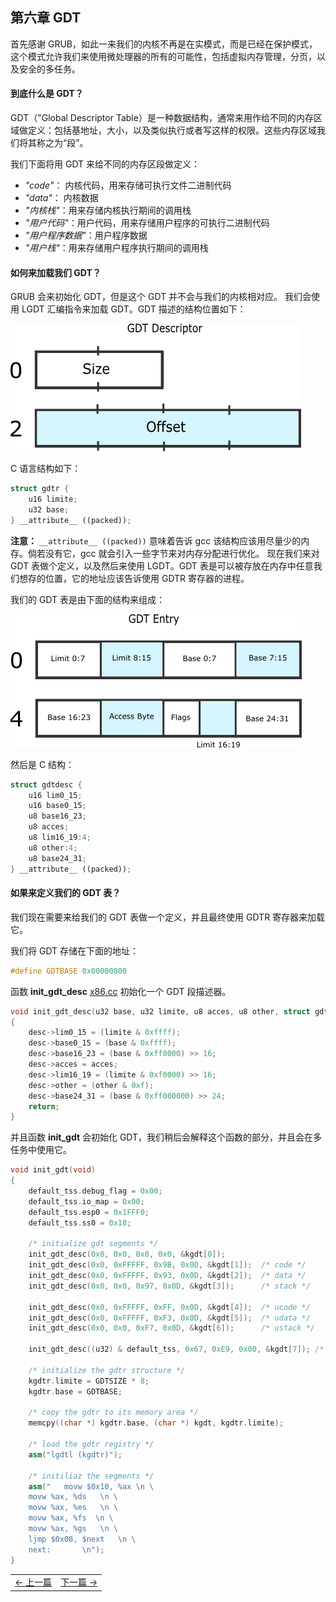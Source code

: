 ## 第六章 GDT

首先感谢 GRUB，如此一来我们的内核不再是在实模式，而是已经在保护模式，这个模式允许我们来使用微处理器的所有的可能性，包括虚拟内存管理，分页，以及安全的多任务。

#### 到底什么是 GDT？

GDT（"Global Descriptor Table）是一种数据结构，通常来用作给不同的内存区域做定义：包括基地址，大小，以及类似执行或者写这样的权限。这些内存区域我们将其称之为“段”。

我们下面将用 GDT 来给不同的内存区段做定义：

* *"code"*： 内核代码，用来存储可执行文件二进制代码
* *"data"*： 内核数据
* *"内核栈"*：用来存储内核执行期间的调用栈
* *"用户代码"*：用户代码，用来存储用户程序的可执行二进制代码
* *"用户程序数据"*：用户程序数据
* *"用户栈"*：用来存储用户程序执行期间的调用栈

#### 如何来加载我们 GDT？

GRUB 会来初始化 GDT，但是这个 GDT 并不会与我们的内核相对应。
我们会使用 LGDT 汇编指令来加载 GDT。GDT 描述的结构位置如下：

![GDTR](./gdtr.png)

C 语言结构如下：

```cpp
struct gdtr {
    u16 limite;
    u32 base;
} __attribute__ ((packed));
```

**注意：** ```__attribute__ ((packed))``` 意味着告诉 gcc 该结构应该用尽量少的内存。倘若没有它，gcc 就会引入一些字节来对内存分配进行优化。
现在我们来对 GDT 表做个定义，以及然后来使用 LGDT。GDT 表是可以被存放在内存中任意我们想存的位置，它的地址应该告诉使用 GDTR 寄存器的进程。

我们的 GDT 表是由下面的结构来组成：

![GDTR](./gdtentry.png)

然后是 C 结构：

```cpp
struct gdtdesc {
    u16 lim0_15;
    u16 base0_15;
    u8 base16_23;
    u8 acces;
    u8 lim16_19:4;
    u8 other:4;
    u8 base24_31;
} __attribute__ ((packed));
```

#### 如果来定义我们的 GDT 表？
我们现在需要来给我们的 GDT 表做一个定义，并且最终使用 GDTR 寄存器来加载它。

我们将 GDT 存储在下面的地址：

```cpp
#define GDTBASE 0x00000800
```

函数 **init_gdt_desc** [x86.cc](https://github.com/SamyPesse/How-to-Make-a-Computer-Operating-System/blob/master/src/kernel/arch/x86/x86.cc) 初始化一个 GDT 段描述器。


```cpp
void init_gdt_desc(u32 base, u32 limite, u8 acces, u8 other, struct gdtdesc *desc)
{
    desc->lim0_15 = (limite & 0xffff);
    desc->base0_15 = (base & 0xffff);
    desc->base16_23 = (base & 0xff0000) >> 16;
    desc->acces = acces;
    desc->lim16_19 = (limite & 0xf0000) >> 16;
    desc->other = (other & 0xf);
    desc->base24_31 = (base & 0xff000000) >> 24;
    return;
}
```

并且函数 **init_gdt**  会初始化 GDT，我们稍后会解释这个函数的部分，并且会在多任务中使用它。

```cpp
void init_gdt(void)
{
    default_tss.debug_flag = 0x00;
    default_tss.io_map = 0x00;
    default_tss.esp0 = 0x1FFF0;
    default_tss.ss0 = 0x18;

    /* initialize gdt segments */
    init_gdt_desc(0x0, 0x0, 0x0, 0x0, &kgdt[0]);
    init_gdt_desc(0x0, 0xFFFFF, 0x9B, 0x0D, &kgdt[1]);  /* code */
    init_gdt_desc(0x0, 0xFFFFF, 0x93, 0x0D, &kgdt[2]);  /* data */
    init_gdt_desc(0x0, 0x0, 0x97, 0x0D, &kgdt[3]);      /* stack */

    init_gdt_desc(0x0, 0xFFFFF, 0xFF, 0x0D, &kgdt[4]);  /* ucode */
    init_gdt_desc(0x0, 0xFFFFF, 0xF3, 0x0D, &kgdt[5]);  /* udata */
    init_gdt_desc(0x0, 0x0, 0xF7, 0x0D, &kgdt[6]);      /* ustack */

    init_gdt_desc((u32) & default_tss, 0x67, 0xE9, 0x00, &kgdt[7]); /* descripteur de tss */

    /* initialize the gdtr structure */
    kgdtr.limite = GDTSIZE * 8;
    kgdtr.base = GDTBASE;

    /* copy the gdtr to its memory area */
    memcpy((char *) kgdtr.base, (char *) kgdt, kgdtr.limite);

    /* load the gdtr registry */
    asm("lgdtl (kgdtr)");

    /* initiliaz the segments */
    asm("   movw $0x10, %ax \n \
    movw %ax, %ds   \n \
    movw %ax, %es   \n \
    movw %ax, %fs  \n \
    movw %ax, %gs   \n \
    ljmp $0x08, $next   \n \
    next:       \n");
}
```

<table><tr><td><a href="../Chapter-5/README.md" >&larr; 上一篇</a></td><td><a href="../Chapter-7/README.md" >下一篇 &rarr;</a></td></tr></table>
